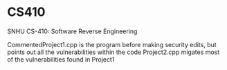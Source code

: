 # CS410
SNHU CS-410: Software Reverse Engineering

CommentedProject1.cpp is the program before making security edits, but points out all the vulnerabilities within the code
Project2.cpp migates most of the vulnerabilities found in Project1
